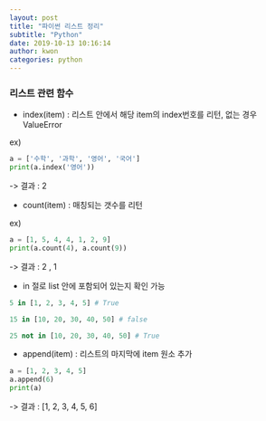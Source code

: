 ```yaml
---
layout: post
title: "파이썬 리스트 정리"
subtitle: "Python"
date: 2019-10-13 10:16:14
author: kwon
categories: python
---
```



### 리스트 관련 함수

- index(item) : 리스트 안에서 해당 item의 index번호를 리턴, 없는 경우 ValueError

ex)
```python
a = ['수학', '과학', '영어', '국어']
print(a.index('영어'))
```
-> 결과 : 2

- count(item) : 매칭되는 갯수를 리턴

ex)
```python
a = [1, 5, 4, 4, 1, 2, 9]
print(a.count(4), a.count(9))
```
-> 결과 : 2 , 1

- in 절로 list 안에 포함되어 있는지 확인 가능

```python
5 in [1, 2, 3, 4, 5] # True

15 in [10, 20, 30, 40, 50] # false

25 not in [10, 20, 30, 40, 50] # True
```

- append(item) : 리스트의 마지막에 item 원소 추가

```python
a = [1, 2, 3, 4, 5]
a.append(6)
print(a)
```
-> 결과 : [1, 2, 3, 4, 5, 6]
